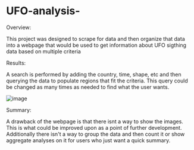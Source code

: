 # UFO-analysis-

Overview:

This project was designed to scrape for data and then organize that data into a webpage that would be used to get information about UFO sigthing data based on 
multiple criteria

Results:

A search is performed by adding the country, time, shape, etc and then querying the data to populate regions that fit the criteria. This query could be changed as 
many times as needed to find what the user wants. 

![image](https://user-images.githubusercontent.com/113560850/227316867-bb62959e-aff9-4490-86f4-1bffa223a94e.png)

Summary:

A drawback of the webpage is that there isnt a way to show the images. This is what could be improved upon as a point of further development. Additionally there isn't
a way to group the data and then count it or show aggregate analyses on it for users who just want a quick summary.


